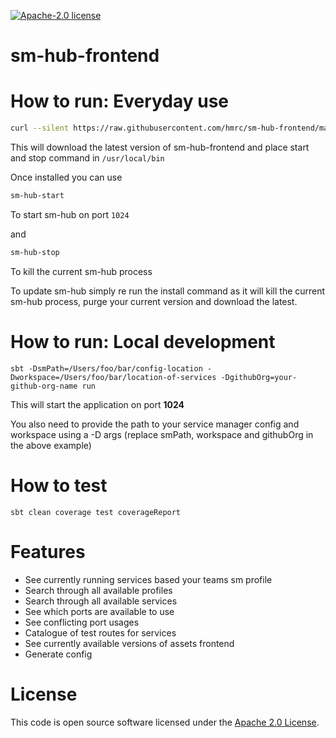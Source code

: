 [![Apache-2.0 license](http://img.shields.io/badge/license-Apache-brightgreen.svg)](http://www.apache.org/licenses/LICENSE-2.0.html)

sm-hub-frontend
================================

How to run: Everyday use
========================
```bash
curl --silent https://raw.githubusercontent.com/hmrc/sm-hub-frontend/master/sm-hub-install.sh | bash
```

This will download the latest version of sm-hub-frontend and place start and stop command in `/usr/local/bin`

Once installed you can use 

```bash
sm-hub-start
```

To start sm-hub on port `1024`

and 

```bash
sm-hub-stop
```

To kill the current sm-hub process

To update sm-hub simply re run the install command as it will kill the current sm-hub process, purge your current version and download the latest.


How to run: Local development
=============================

```sbtshell
sbt -DsmPath=/Users/foo/bar/config-location -Dworkspace=/Users/foo/bar/location-of-services -DgithubOrg=your-github-org-name run
```

This will start the application on port **1024**

You also need to provide the path to your service manager config and workspace using a -D args (replace smPath, workspace and githubOrg in the above example)

How to test
===========
```sbtshell
sbt clean coverage test coverageReport
```

Features
========
- See currently running services based your teams sm profile
- Search through all available profiles
- Search through all available services
- See which ports are available to use
- See conflicting port usages
- Catalogue of test routes for services
- See currently available versions of assets frontend
- Generate config

License
=======

This code is open source software licensed under the [Apache 2.0 License]("http://www.apache.org/licenses/LICENSE-2.0.html").

